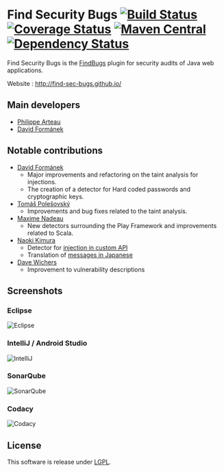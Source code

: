 # Find Security Bugs [![Build Status](https://secure.travis-ci.org/find-sec-bugs/find-sec-bugs.png?branch=master)](http://travis-ci.org/find-sec-bugs/find-sec-bugs) [![Coverage Status](https://coveralls.io/repos/find-sec-bugs/find-sec-bugs/badge.png?branch=master)](https://coveralls.io/r/find-sec-bugs/find-sec-bugs?branch=master) [![Maven Central](https://maven-badges.herokuapp.com/maven-central/com.h3xstream.findsecbugs/findsecbugs-plugin/badge.svg)](http://search.maven.org/#search%7Cga%7C1%7Cg%3A%22com.h3xstream.findsecbugs%22%20a%3A%22findsecbugs-plugin%22) [![Dependency Status](https://www.versioneye.com/user/projects/5751d1e07757a00041b3a1dd/badge.svg?style=flat)](https://www.versioneye.com/user/projects/5751d1e07757a00041b3a1dd)

Find Security Bugs is the [FindBugs](http://findbugs.sourceforge.net/) plugin for security audits of Java web applications.

Website : http://find-sec-bugs.github.io/

## Main developers

 - [Philippe Arteau](https://github.com/h3xstream)
 - [David Formánek](https://github.com/formanek)

## Notable contributions

 - [David Formánek](https://github.com/formanek)
   - Major improvements and refactoring on the taint analysis for injections.
   - The creation of a detector for Hard coded passwords and cryptographic keys.
 - [Tomáš Polešovský](https://github.com/topolik)
   - Improvements and bug fixes related to the taint analysis.
 - [Maxime Nadeau](https://github.com/MaxNad)
   - New detectors surrounding the Play Framework and improvements related to Scala.
 - [Naoki Kimura](https://github.com/naokikimura)
   - Detector for [injection in custom API](http://h3xstream.github.io/find-sec-bugs/bugs.htm#CUSTOM_INJECTION)
   - Translation of [messages in Japanese](http://h3xstream.github.io/find-sec-bugs/bugs_ja.htm)
 - [Dave Wichers](https://github.com/davewichers)
   - Improvement to vulnerability descriptions

## Screenshots

### Eclipse

![Eclipse](http://find-sec-bugs.github.io/images/screens/eclipse.png)

### IntelliJ / Android Studio

![IntelliJ](http://find-sec-bugs.github.io/images/screens/intellij.png)

### SonarQube

![SonarQube](http://find-sec-bugs.github.io/images/screens/sonar.png)

### Codacy

![Codacy](http://find-sec-bugs.github.io/images/screens/codacy.png)

## License

This software is release under [LGPL](http://www.gnu.org/licenses/lgpl.html).
